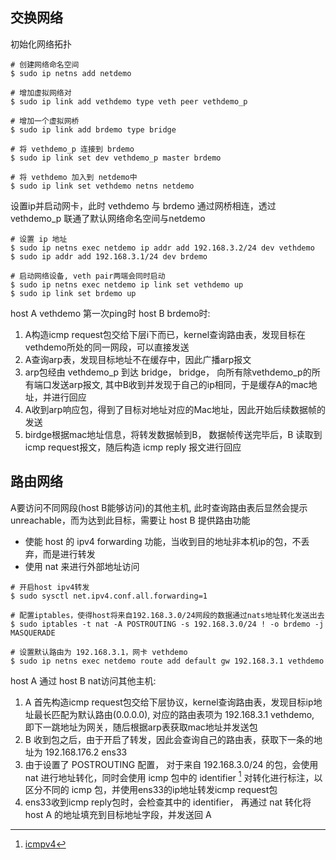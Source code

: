 ## 交换网络

初始化网络拓扑 

```shell
# 创建网络命名空间
$ sudo ip netns add netdemo 
 
# 增加虚拟网络对
$ sudo ip link add vethdemo type veth peer vethdemo_p

# 增加一个虚拟网桥
$ sudo ip link add brdemo type bridge

# 将 vethdemo_p 连接到 brdemo
$ sudo ip link set dev vethdemo_p master brdemo

# 将 vethdemo 加入到 netdemo中
$ sudo ip link set vethdemo netns netdemo
```

设置ip并启动网卡，此时 vethdemo 与 brdemo 通过网桥相连，透过 vethdemo_p 联通了默认网络命名空间与netdemo

```shell
# 设置 ip 地址
$ sudo ip netns exec netdemo ip addr add 192.168.3.2/24 dev vethdemo
$ sudo ip addr add 192.168.3.1/24 dev brdemo

# 启动网络设备, veth pair两端会同时启动
$ sudo ip netns exec netdemo ip link set vethdemo up
$ sudo ip link set brdemo up
```
host A vethdemo 第一次ping时 host B brdemo时:
1. A构造icmp request包交给下层i下而已，kernel查询路由表，发现目标在vethdemo所处的同一网段，可以直接发送
2. A查询arp表，发现目标地址不在缓存中，因此广播arp报文
3. arp包经由 vethdemo_p 到达 bridge， bridge， 向所有除vethdemo_p的所有端口发送arp报文, 其中B收到并发现于自己的ip相同，于是缓存A的mac地址，并进行回应
4. A收到arp响应包，得到了目标对地址对应的Mac地址，因此开始后续数据帧的发送
5. birdge根据mac地址信息，将转发数据帧到B， 数据帧传送完毕后，B 读取到icmp request报文，随后构造 icmp reply 报文进行回应

## 路由网络

A要访问不同网段(host B能够访问)的其他主机, 此时查询路由表后显然会提示 unreachable，而为达到此目标，需要让 host B 提供路由功能
- 使能 host 的 ipv4 forwarding 功能，当收到目的地址非本机ip的包，不丢弃，而是进行转发
- 使用 nat 来进行外部地址访问

```shell
# 开启host ipv4转发
$ sudo sysctl net.ipv4.conf.all.forwarding=1

# 配置iptables，使得host将来自192.168.3.0/24网段的数据通过nats地址转化发送出去
$ sudo iptables -t nat -A POSTROUTING -s 192.168.3.0/24 ! -o brdemo -j MASQUERADE

# 设置默认路由为 192.168.3.1，网卡 vethdemo
$ sudo ip netns exec netdemo route add default gw 192.168.3.1 vethdemo
```

host A 通过 host B nat访问其他主机:
1. A 首先构造icmp request包交给下层协议，kernel查询路由表，发现目标ip地址最长匹配为默认路由(0.0.0.0), 对应的路由表项为 192.168.3.1 vethdemo, 即下一跳地址为网关，随后根据arp表获取mac地址并发送包
2. B 收到包之后，由于开启了转发，因此会查询自己的路由表，获取下一条的地址为 192.168.176.2 ens33
3. 由于设置了 POSTROUTING 配置， 对于来自 192.168.3.0/24 的包，会使用 nat 进行地址转化，同时会使用 icmp 包中的 identifier [^1] 对转化进行标注，以区分不同的 icmp 包，并使用ens33的ip地址转发icmp request包
4. ens33收到icmp reply包时，会检查其中的 identifier， 再通过 nat 转化将 host A 的地址填充到目标地址字段，并发送回 A


[^1]: [icmpv4](http://www.tcpipguide.com/free/t_ICMPv4EchoRequestandEchoReplyMessages-2.htm)
[^2]: [nat地址转换详解](https://zhuanlan.zhihu.com/p/375937088)








